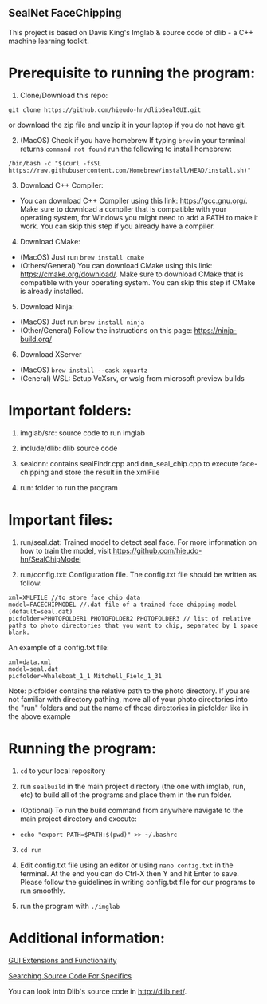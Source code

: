 ## SealNet FaceChipping 
This project is based on Davis King's Imglab & source code of dlib - a C++ machine learning toolkit.

# Prerequisite to running the program:
1. Clone/Download this repo:
```
git clone https://github.com/hieudo-hn/dlibSealGUI.git
```
or download the zip file and unzip it in your laptop if you do not have git.

2. (MacOS) Check if you have homebrew
If typing `brew` in your terminal returns `command not found` run the following to install homebrew:
```
/bin/bash -c "$(curl -fsSL https://raw.githubusercontent.com/Homebrew/install/HEAD/install.sh)"
```

3. Download C++ Compiler:

  + You can download C++ Compiler using this link: https://gcc.gnu.org/. Make sure to download a compiler that is compatible with your operating system, for Windows you might need to add a PATH to make it work. You can skip this step if you already have a compiler.

4. Download CMake:

  + (MacOS) Just run `brew install cmake`
  + (Others/General) You can download CMake using this link: https://cmake.org/download/. Make sure to download CMake that is compatible with your operating system. You can skip this step if CMake is already installed.

5. Download Ninja:

  + (MacOS) Just run `brew install ninja`
  + (Other/General) Follow the instructions on this page: https://ninja-build.org/

6. Download XServer
  + (MacOS) `brew install --cask xquartz`
  + (General) WSL: Setup VcXsrv, or wslg from microsoft preview builds

# Important folders:
1. imglab/src: source code to run imglab

2. include/dlib: dlib source code

3. sealdnn: contains sealFindr.cpp and dnn_seal_chip.cpp to execute face-chipping and store the result in the xmlFile

4. run: folder to run the program

# Important files:
1. run/seal.dat: Trained model to detect seal face. For more information on how to train the model, visit https://github.com/hieudo-hn/SealChipModel

2. run/config.txt: Configuration file. The config.txt file should be written as follow:
```
xml=XMLFILE //to store face chip data
model=FACECHIPMODEL //.dat file of a trained face chipping model (default=seal.dat)
picfolder=PHOTOFOLDER1 PHOTOFOLDER2 PHOTOFOLDER3 // list of relative paths to photo directories that you want to chip, separated by 1 space blank.
```
An example of a config.txt file:
```
xml=data.xml
model=seal.dat
picfolder=Whaleboat_1_1 Mitchell_Field_1_31
```
Note: picfolder contains the relative path to the photo directory. If you are not familiar with directory pathing, move all of your photo directories into the "run" folders and put the name of those directories in picfolder like in the above example

# Running the program:
1. `cd` to your local repository

2. run `sealbuild` in the main project directory (the one with imglab, run, etc) to build all of the programs and place them in the run folder. 

  + (Optional) To run the build command from anywhere navigate to the main project directory and execute: 

  + `echo "export PATH=$PATH:$(pwd)" >> ~/.bashrc`

3. `cd run`

4. Edit config.txt file using an editor or using `nano config.txt` in the terminal. At the end you can do Ctrl-X then Y and hit Enter to save. Please follow the guidelines in writing config.txt file for our programs to run smoothly.

5. run the program with `./imglab`

# Additional information:
[GUI Extensions and Functionality](docs/GUI.md)

[Searching Source Code For Specifics](docs/SEARCH.md)

You can look into Dlib's source code in http://dlib.net/. 




